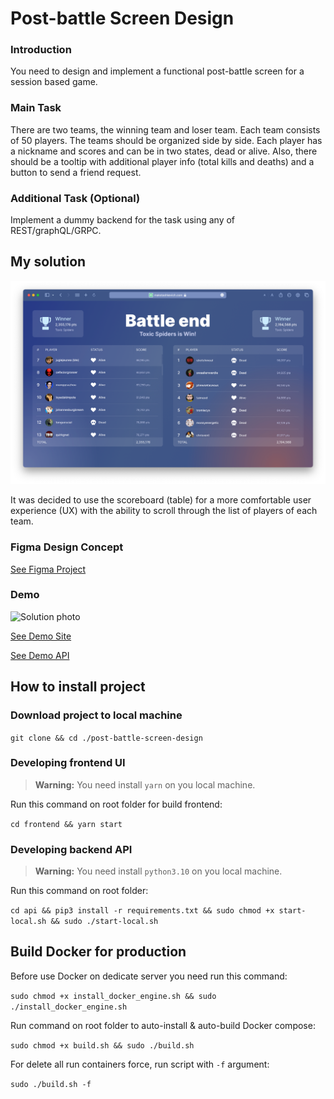 # Post-battle Screen Design

### Introduction

You need to design and implement a functional post-battle screen for a session based game.

### Main Task
There are two teams, the winning team and loser team. Each team consists of 50 players.
The teams should be organized side by side. 
Each player has a nickname and scores and can be in two states, dead or alive. 
Also, there should be a tooltip with additional player info (total kills and deaths) and a button to send a friend request.

### Additional Task (Optional)
Implement a dummy backend for the task using any of REST/graphQL/GRPC.

## My solution

![Solution photo](./images/screenshoot.png)

It was decided to use the scoreboard (table) for a more comfortable user experience (UX) with the ability to scroll through the list of players of each team.

### Figma Design Concept

[See Figma Project](https://www.figma.com/file/NtSeuqvFEkkqwD5OYyEStB/Post-battle-screen?node-id=0%3A1&t=05zFtkKufIoTPmdm-1)

### Demo

![Solution photo](./images/demo.gif)

[See Demo Site](https://makstashkevich.com/post-battle-screen/demo/)

[See Demo API](https://makstashkevich.com/post-battle-screen/api/)

## How to install project

### Download project to local machine

`git clone && cd ./post-battle-screen-design`

### Developing frontend UI

> **Warning:** You need install `yarn` on you local machine.

Run this command on root folder for build frontend: 

`cd frontend && yarn start`

### Developing backend API

> **Warning:** You need install `python3.10` on you local machine.

Run this command on root folder: 

`cd api && pip3 install -r requirements.txt && sudo chmod +x start-local.sh && sudo ./start-local.sh`

## Build Docker for production

Before use Docker on dedicate server you need run this command:

`sudo chmod +x install_docker_engine.sh && sudo ./install_docker_engine.sh`

Run command on root folder to auto-install & auto-build Docker compose: 

`sudo chmod +x build.sh && sudo ./build.sh`

For delete all run containers force, run script with `-f` argument:

`sudo ./build.sh -f`